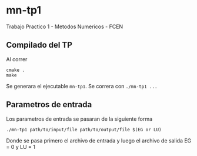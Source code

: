 # mn-tp1
Trabajo Practico 1 - Metodos Numericos - FCEN

## Compilado del TP
Al correr
```
cmake .
make
```
Se generara el ejecutable `mn-tp1`. Se correra con `./mn-tp1 ...`

## Parametros de entrada
Los parametros de entrada se pasaran de la siguiente forma
```
./mn-tp1 path/to/input/file path/to/output/file $(EG or LU)
```
Donde se pasa primero el archivo de entrada y luego el archivo de salida EG = 0 y LU = 1